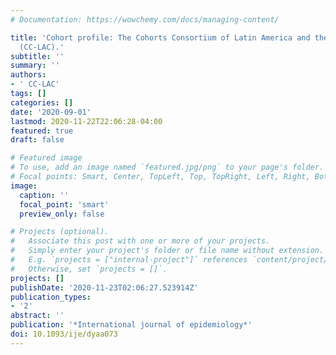 ```yaml
---
# Documentation: https://wowchemy.com/docs/managing-content/

title: 'Cohort profile: The Cohorts Consortium of Latin America and the Caribbean
  (CC-LAC).'
subtitle: ''
summary: ''
authors:
- ' CC-LAC'
tags: []
categories: []
date: '2020-09-01'
lastmod: 2020-11-22T22:06:28-04:00
featured: true
draft: false

# Featured image
# To use, add an image named `featured.jpg/png` to your page's folder.
# Focal points: Smart, Center, TopLeft, Top, TopRight, Left, Right, BottomLeft, Bottom, BottomRight.
image:
  caption: ''
  focal_point: 'smart'
  preview_only: false

# Projects (optional).
#   Associate this post with one or more of your projects.
#   Simply enter your project's folder or file name without extension.
#   E.g. `projects = ["internal-project"]` references `content/project/deep-learning/index.md`.
#   Otherwise, set `projects = []`.
projects: []
publishDate: '2020-11-23T02:06:27.523914Z'
publication_types:
- '2'
abstract: ''
publication: '*International journal of epidemiology*'
doi: 10.1093/ije/dyaa073
---
```

